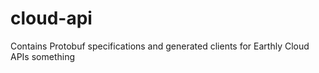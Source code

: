 # cloud-api
Contains Protobuf specifications and generated clients for Earthly Cloud APIs
something
